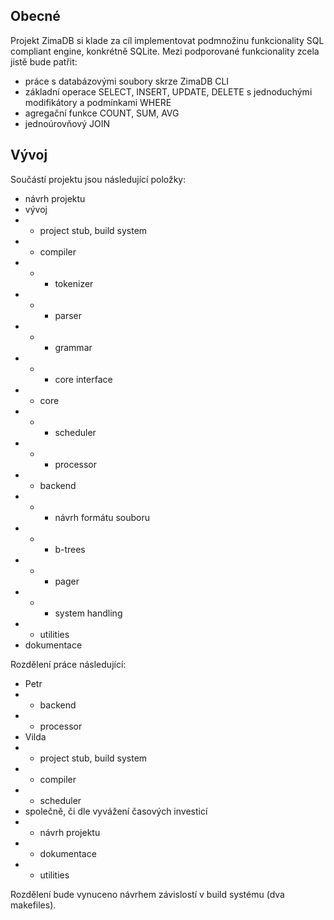 
## Obecné
Projekt ZimaDB si klade za cíl implementovat podmnožinu funkcionality SQL compliant engine, konkrétně SQLite. Mezi podporované funkcionality zcela jistě bude patřit:
- práce s databázovými soubory skrze ZimaDB CLI
- základní operace SELECT, INSERT, UPDATE, DELETE s jednoduchými modifikátory a podmínkami WHERE
- agregační funkce COUNT, SUM, AVG
- jednoúrovňový JOIN


## Vývoj
Součástí projektu jsou následující položky:

- návrh projektu
- vývoj 
- - project stub, build system
- - compiler
- - - tokenizer
- - - parser
- - - grammar
- - - core interface
- - core
- - - scheduler
- - - processor 
- - backend
- - - návrh formátu souboru
- - - b-trees
- - - pager
- - - system handling
- - utilities
- dokumentace

Rozdělení práce následující:
- Petr
- - backend
- - processor
- Vilda
- - project stub, build system
- - compiler
- - scheduler
- společně, či dle vyvážení časových investicí
- - návrh projektu 
- - dokumentace
- - utilities

Rozdělení bude vynuceno návrhem závislostí v build systému (dva makefiles).